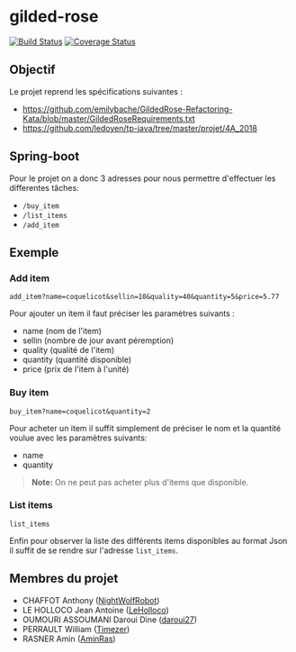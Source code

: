 # gilded-rose
[![Build Status](https://travis-ci.org/NightWolfRobot/gilded-rose.svg?branch=master)](https://travis-ci.org/NightWolfRobot/gilded-rose)
[![Coverage Status](https://coveralls.io/repos/github/NightWolfRobot/gilded-rose/badge.svg?branch=master)](https://coveralls.io/github/NightWolfRobot/gilded-rose?branch=master)

## Objectif
Le projet reprend les spécifications suivantes :
- https://github.com/emilybache/GildedRose-Refactoring-Kata/blob/master/GildedRoseRequirements.txt
- https://github.com/ledoyen/tp-java/tree/master/projet/4A_2018

## Spring-boot
Pour le projet on a donc 3 adresses pour nous permettre d'effectuer les differentes tâches:
* `/buy_item`
* `/list_items`
* `/add_item`

## Exemple
### Add item
```
add_item?name=coquelicot&sellin=10&quality=40&quantity=5&price=5.77
```

Pour ajouter un item il faut préciser les paramètres suivants :
- name (nom de l'item)
- sellin (nombre de jour avant péremption)
- quality (qualité de l'item)
- quantity (quantité disponible)
- price (prix de l'item à l'unité)

### Buy item
```
buy_item?name=coquelicot&quantity=2
```

Pour acheter un item il suffit simplement de préciser le nom et la quantité voulue avec les paramètres suivants:
- name
- quantity
> **Note:** On ne peut pas acheter plus d'items que disponible.

### List items
```
list_items
```

Enfin pour observer la liste des différents items disponibles au format Json il suffit de se rendre sur l'adresse `list_items`.

## Membres du projet
* CHAFFOT Anthony ([NightWolfRobot](https://github.com/NightWolfRobot "NightWolfRobot"))
* LE HOLLOCO Jean Antoine ([LeHolloco](https://github.com/LeHolloco "LeHolloco"))
* OUMOURI ASSOUMANI Daroui Dine ([daroui27](https://github.com/daroui27 "daroui27"))
* PERRAULT William ([Timezer](https://github.com/Timezer "Timezer"))
* RASNER Amin ([AminRas](https://github.com/AminRas "AminRas"))
